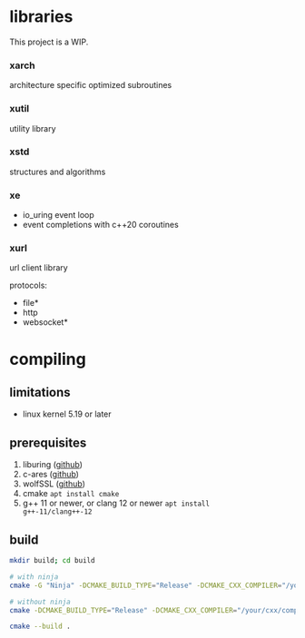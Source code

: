 # libraries
This project is a WIP.

### xarch
architecture specific optimized subroutines

### xutil
utility library

### xstd
structures and algorithms

### xe
- io_uring event loop
- event completions with c++20 coroutines

### xurl
url client library

protocols:
- file*
- http
- websocket*

# compiling

## limitations
- linux kernel 5.19 or later

## prerequisites
1. liburing ([github](https://github.com/axboe/liburing))
2. c-ares ([github](https://github.com/c-ares/c-ares))
3. wolfSSL ([github](https://github.com/wolfSSL/wolfssl))
4. cmake <code>apt install cmake</code>
5. g++ 11 or newer, or clang 12 or newer <code>apt install g++-11/clang++-12</code>

## build
```bash
mkdir build; cd build

# with ninja
cmake -G "Ninja" -DCMAKE_BUILD_TYPE="Release" -DCMAKE_CXX_COMPILER="/your/cxx/compiler" ..

# without ninja
cmake -DCMAKE_BUILD_TYPE="Release" -DCMAKE_CXX_COMPILER="/your/cxx/compiler" ..

cmake --build .
```